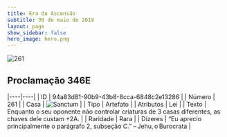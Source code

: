 ```yaml
---
title: Era da Ascensão
subtitle: 30 de maio de 2019
layout: page
show_sidebar: false
hero_image: hero.png
---
```


![261](https://cdn.keyforgegame.com/media/card_front/pt/435_261_7RMP739JRCWQ_pt.png)

## Proclamação 346E

|----|----|
| ID | 94a83d81-90b9-43b8-8cca-6848c2e13286 |
| Número | 261 |
| Casa | ![Sanctum](https://archonarcana.com/images/thumb/c/c7/Sanctum.png/22px-Sanctum.png "Santuário") |
| Tipo | Artefato |
| Atributos | Lei |
| Texto | Enquanto o seu oponente não controlar criaturas de 3 casas diferentes, as chaves dele custam +2A. |
| Raridade | Rara |
| Dizeres | “Eu aprecio principalmente o parágrafo 2, subseção C.” – Jehu, o Burocrata |
